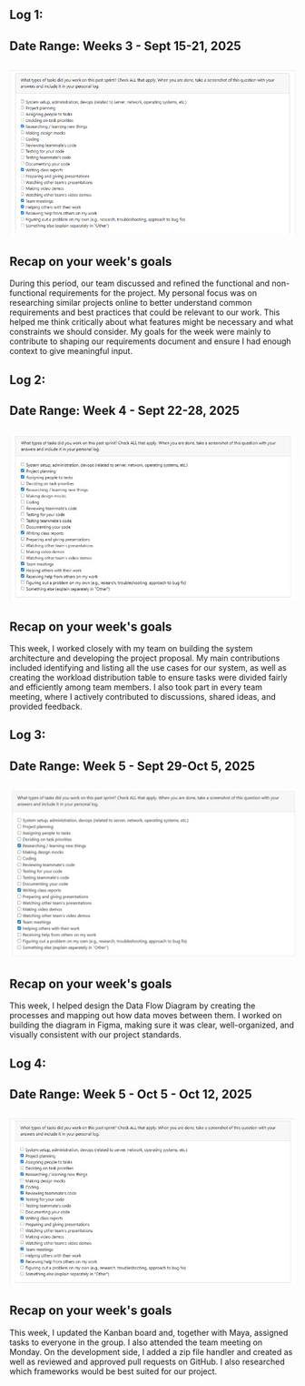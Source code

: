 ## Log 1:
## Date Range: Weeks 3 - Sept 15-21, 2025

## ![week 1 features](week1tasks.png)

## Recap on your week's goals

During this period, our team discussed and refined the functional and non-functional requirements for the project. My personal focus was on researching similar projects online to better understand common requirements and best practices that could be relevant to our work. This helped me think critically about what features might be necessary and what constraints we should consider. My goals for the week were mainly to contribute to shaping our requirements document and ensure I had enough context to give meaningful input. 

## Log 2:
## Date Range: Week 4 - Sept 22-28, 2025

## ![week 1 features](week2tasks.jpg)

## Recap on your week's goals

This week, I worked closely with my team on building the system architecture and developing the project proposal. My main contributions included identifying and listing all the use cases for our system, as well as creating the workload distribution table to ensure tasks were divided fairly and efficiently among team members. I also took part in every team meeting, where I actively contributed to discussions, shared ideas, and provided feedback.

## Log 3:
## Date Range: Week 5 - Sept 29-Oct 5, 2025

## ![week 1 features](week3tasks.jpg)

## Recap on your week's goals

This week, I helped design the Data Flow Diagram by creating the processes and mapping out how data moves between them. I worked on building the diagram in Figma, making sure it was clear, well-organized, and visually consistent with our project standards.

## Log 4:
## Date Range: Week 5 - Oct 5 - Oct 12, 2025

## ![week 1 features](week4tasks.jpg)

## Recap on your week's goals

This week, I updated the Kanban board and, together with Maya, assigned tasks to everyone in the group. I also attended the team meeting on Monday. On the development side, I added a zip file handler and created as well as reviewed and approved pull requests on GitHub. I also researched which frameworks would be best suited for our project.
